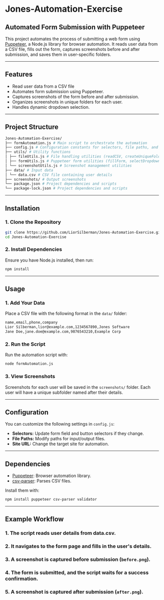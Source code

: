 # Jones-Automation-Exercise

## Automated Form Submission with Puppeteer

This project automates the process of submitting a web form using [Puppeteer](https://pptr.dev/), a Node.js library for browser automation. It reads user data from a CSV file, fills out the form, captures screenshots before and after submission, and saves them in user-specific folders.

---

## **Features**

- Read user data from a CSV file
- Automates form submission using Puppeteer.
- Captures screenshots of the form before and after submission.
- Organizes screenshots in unique folders for each user.
- Handles dynamic dropdown selection.

---

## **Project Structure**
```bash
Jones-Automation-Exercise/ 
├── formAutomation.js # Main script to orchestrate the automation 
├── config.js # Configuration constants for selectors, file paths, and URLs 
├── utils/ # Utility functions 
│ ├── fileUtils.js # File handling utilities (readCSV, createUniqueFolder)
│ ├── formUtils.js # Puppeteer form utilities (fillForm, selectDropdown) 
│ └── screenshotUtils.js # Screenshot management utilities 
├── data/ # Input data 
│ └── data.csv # CSV file containing user details 
├── screenshots/ # Output screenshots
└── package.json # Project dependencies and scripts
└── package-lock.json # Project dependencies and scripts
```

---

## **Installation**

### **1. Clone the Repository**

```bash
git clone https://github.com/LiorSilberman/Jones-Automation-Exercise.git
cd Jones-Automation-Exercise
```

### **2. Install Dependencies**
Ensure you have Node.js installed, then run:
```bash
npm install
```

---

## **Usage**

### **1. Add Your Data**
Place a CSV file with the following format in the `data/` folder:
```bash
name,email,phone,company
Lior Silberman,lior@example.com,1234567890,Jones Software
Jane Doe,jane.doe@example.com,9876543210,Example Corp
```

### **2. Run the Script**
Run the automation script with:
```bash
node formAutomation.js
```

### **3. View Screenshots**
Screenshots for each user will be saved in the `screenshots/` folder. Each user will have a unique subfolder named after their details.

---

## **Configuration**

You can customize the following settings in `config.js`:
- **Selectors:** Update form field and button selectors if they change.
- **File Paths:** Modify paths for input/output files.
- **Site URL:** Change the target site for automation.

---

## **Dependencies**

- [Puppeteer](https://pptr.dev/): Browser automation library.
- [csv-parser](https://www.npmjs.com/package/csv-parser): Parses CSV files.

Install them with:
```bash
npm install puppeteer csv-parser validator
```

---

## **Example Workflow**

### **1. The script reads user details from data.csv.**
### **2. It navigates to the form page and fills in the user's details.**
### **3. A screenshot is captured before submission (`before.png`).**
### **4. The form is submitted, and the script waits for a success confirmation.**
### **5. A screenshot is captured after submission (`after.png`).**
